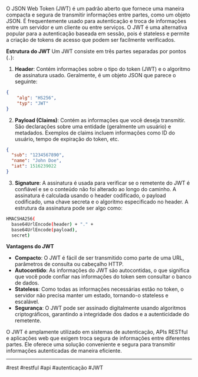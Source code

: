 O JSON Web Token (JWT) é um padrão aberto que fornece uma maneira compacta e segura de transmitir informações entre partes, como um objeto JSON. É frequentemente usado para autenticação e troca de informações entre um servidor e um cliente ou entre serviços. O JWT é uma alternativa popular para a autenticação baseada em sessão, pois é stateless e permite a criação de tokens de acesso que podem ser facilmente verificados.

**Estrutura do JWT**
Um JWT consiste em três partes separadas por pontos (`.`):
1. **Header**: Contém informações sobre o tipo do token (JWT) e o algoritmo de assinatura usado. Geralmente, é um objeto JSON que parece o seguinte:

```json
{
	"alg": "HS256",
	"typ": "JWT"
}
```


2. **Payload (Claims)**: Contém as informações que você deseja transmitir. São declarações sobre uma entidade (geralmente um usuário) e metadados. Exemplos de claims incluem informações como ID do usuário, tempo de expiração do token, etc.

```json
{
  "sub": "1234567890",
  "name": "John Doe",
  "iat": 1516239022
}
```

3. **Signature**: A assinatura é usada para verificar se o remetente do JWT é confiável e se o conteúdo não foi alterado ao longo do caminho. A assinatura é calculada usando o header codificado, o payload codificado, uma chave secreta e o algoritmo especificado no header. A estrutura da assinatura pode ser algo como:

```bash
HMACSHA256(
  base64UrlEncode(header) + "." +
  base64UrlEncode(payload),
  secret)
```

**Vantagens do JWT**

- **Compacto**: O JWT é fácil de ser transmitido como parte de uma URL, parâmetros de consulta ou cabeçalho HTTP.
- **Autocontido**: As informações do JWT são autocontidas, o que significa que você pode confiar nas informações do token sem consultar o banco de dados.
- **Stateless**: Como todas as informações necessárias estão no token, o servidor não precisa manter um estado, tornando-o stateless e escalável.
- **Segurança**: O JWT pode ser assinado digitalmente usando algoritmos criptográficos, garantindo a integridade dos dados e a autenticidade do remetente.

O JWT é amplamente utilizado em sistemas de autenticação, APIs RESTful e aplicações web que exigem troca segura de informações entre diferentes partes. Ele oferece uma solução conveniente e segura para transmitir informações autenticadas de maneira eficiente.

---
#rest #restful #api #autenticação #JWT